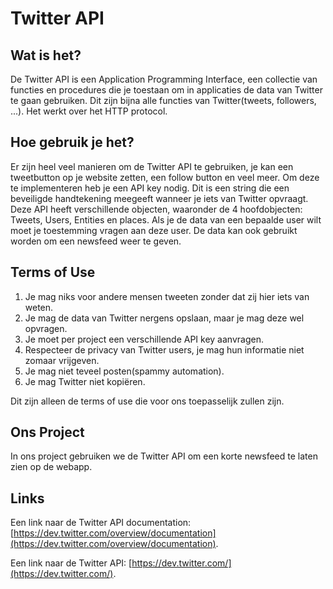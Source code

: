 # Twitter API #

## Wat is het? ##
De Twitter API is een Application Programming Interface, een collectie van functies en procedures die je toestaan om in applicaties de data van Twitter te gaan gebruiken. Dit zijn bijna alle functies van Twitter(tweets, followers, ...). Het werkt over het HTTP protocol.

## Hoe gebruik je het? ##
Er zijn heel veel manieren om de Twitter API te gebruiken, je kan een tweetbutton op je website zetten, een follow button en veel meer. Om deze te implementeren heb je een API key nodig. Dit is een string die een beveiligde handtekening meegeeft wanneer je iets van Twitter opvraagt. Deze API heeft verschillende objecten, waaronder de 4 hoofdobjecten: Tweets, Users, Entities en places. Als je de data van een bepaalde user wilt moet je toestemming vragen aan deze user. De data kan ook gebruikt worden om een newsfeed weer te geven.

## Terms of Use ##

1. Je mag niks voor andere mensen tweeten zonder dat zij hier iets van weten.
2. Je mag de data van Twitter nergens opslaan, maar je mag deze wel opvragen.
3. Je moet per project een verschillende API key aanvragen.
4. Respecteer de privacy van Twitter users, je mag hun informatie niet zomaar vrijgeven.
5. Je mag niet teveel posten(spammy automation).
6. Je mag Twitter niet kopiëren.

Dit zijn alleen de terms of use die voor ons toepasselijk zullen zijn.

## Ons Project ##
In ons project gebruiken we de Twitter API om een korte newsfeed te laten zien op de webapp.

## Links ##
Een link naar de Twitter API documentation: [https://dev.twitter.com/overview/documentation](https://dev.twitter.com/overview/documentation).

Een link naar de Twitter API: [https://dev.twitter.com/](https://dev.twitter.com/).